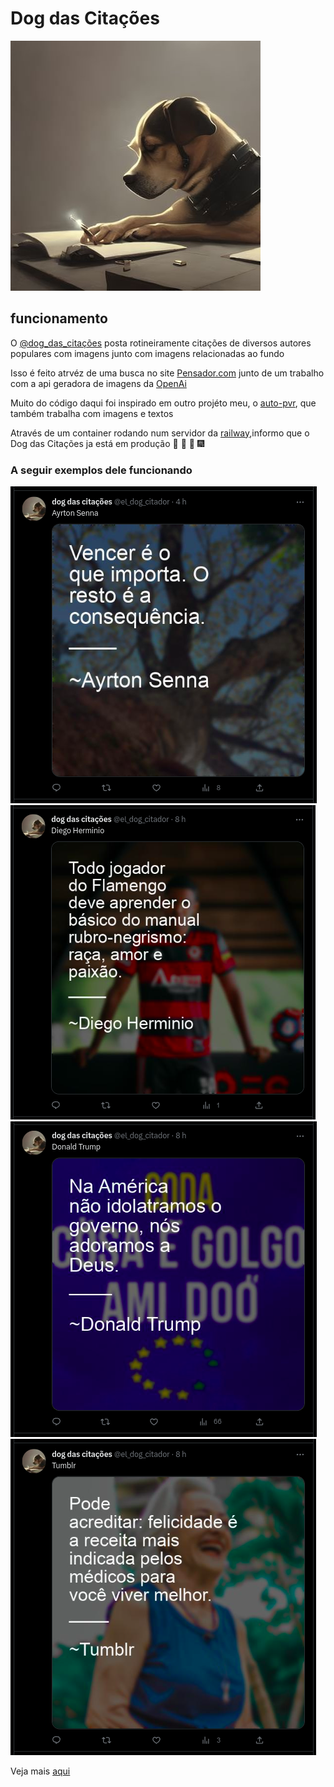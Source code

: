 # Dog das Citações

![profile image](./readmefiles/perfil-pic.jpg)

## funcionamento

O [@dog_das_citações](https://twitter.com/el_dog_citador) posta rotineiramente citações de diversos autores populares com imagens junto com imagens relacionadas ao fundo

Isso é feito atrvéz de uma busca no site [Pensador.com](https://www.pensador.com/) junto de um trabalho com a api geradora de imagens da [OpenAi](https://platform.openai.com/docs/guides/images/image-generation-beta)

Muito do código daqui foi inspirado em outro projéto meu, o [auto-pvr](https://github.com/luisArthurRodriguesDaSilva/auto-pvr), que também trabalha com imagens e textos

Através de um container rodando num servidor da [railway](https://railway.app/),informo que o Dog das Citações ja está em produção :rocket: :rocket: :tada: :fireworks:

### A seguir exemplos dele funcionando

![citação do Airton Senna](./readmefiles/senna-quote.png)
![citação do flamengo](./readmefiles/mengo-quote.png)
![citação do Trump](./readmefiles/Captura%20de%20tela%20de%202023-03-21%2019-46-00.png)
![citação do tumblr](./readmefiles/alegria-quote.png)

Veja mais [aqui](https://twitter.com/el_dog_citador)
